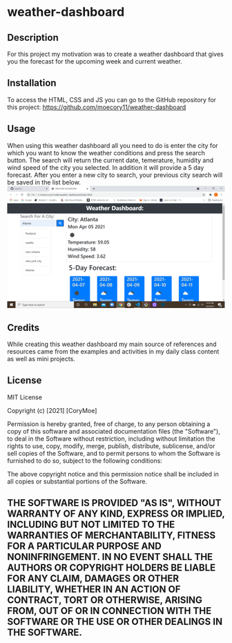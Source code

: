 # weather-dashboard
## Description
For this project my motivation was to create a weather dashboard that gives you the forecast for the upcoming week and current weather. 
## Installation
To access the HTML, CSS and JS you can go to the GitHub repository for this project:
https://github.com/moecory11/weather-dashboard
## Usage
When using this weather dashboard all you need to do is enter the city for which you want to know the weather conditions and press the search button. The search will return the current date, temerature, humidity and wind speed of the city you selected. In addition it will provide a 5 day forecast. After you enter a new city to search, your previous city search will be saved in the list below.
![Website with navigation bar](https://github.com/moecory11/weather-dashboard/blob/main/assets/img/weather%20dashboard%20screenshot.png?raw=true)
## Credits
While creating this weather dashboard my main source of references and resources came from the examples and activities in my daily class content as well as mini projects.
## License
MIT License

Copyright (c) [2021] [CoryMoe]

Permission is hereby granted, free of charge, to any person obtaining a copy
of this software and associated documentation files (the "Software"), to deal
in the Software without restriction, including without limitation the rights
to use, copy, modify, merge, publish, distribute, sublicense, and/or sell
copies of the Software, and to permit persons to whom the Software is
furnished to do so, subject to the following conditions:

The above copyright notice and this permission notice shall be included in all
copies or substantial portions of the Software.

THE SOFTWARE IS PROVIDED "AS IS", WITHOUT WARRANTY OF ANY KIND, EXPRESS OR
IMPLIED, INCLUDING BUT NOT LIMITED TO THE WARRANTIES OF MERCHANTABILITY,
FITNESS FOR A PARTICULAR PURPOSE AND NONINFRINGEMENT. IN NO EVENT SHALL THE
AUTHORS OR COPYRIGHT HOLDERS BE LIABLE FOR ANY CLAIM, DAMAGES OR OTHER
LIABILITY, WHETHER IN AN ACTION OF CONTRACT, TORT OR OTHERWISE, ARISING FROM,
OUT OF OR IN CONNECTION WITH THE SOFTWARE OR THE USE OR OTHER DEALINGS IN THE
SOFTWARE.
---